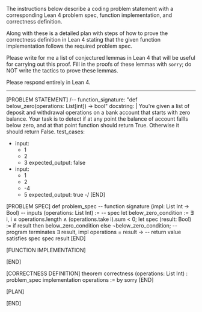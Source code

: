 The instructions below describe a coding problem statement with a corresponding Lean 4 problem spec, function implementation, and correctness definition.

Along with these is a detailed plan with steps of how to prove the correctness definition in Lean 4 stating that the given function implementation follows the required problem spec.

Please write for me a list of conjectured lemmas in Lean 4 that will be useful for carrying out this proof. Fill in the proofs of these lemmas with `sorry`; do NOT write the tactics to prove these lemmas.

Please respond entirely in Lean 4.

--------------------------------------------------

[PROBLEM STATEMENT]
/--
function_signature: "def below_zero(operations: List[int]) -> bool"
docstring: |
    You're given a list of deposit and withdrawal operations on a bank account that starts with
    zero balance. Your task is to detect if at any point the balance of account fallls below zero, and
    at that point function should return True. Otherwise it should return False.
test_cases:
  - input:
      - 1
      - 2
      - 3
    expected_output: false
  - input:
      - 1
      - 2
      - -4
      - 5
    expected_output: true
-/
[END]

[PROBLEM SPEC]
def problem_spec
-- function signature
(impl: List Int → Bool)
-- inputs
(operations: List Int) :=
-- spec
let below_zero_condition := ∃ i, i ≤ operations.length ∧
(operations.take i).sum < 0;
let spec (result: Bool) :=
if result then below_zero_condition else ¬below_zero_condition;
-- program terminates
∃ result, impl operations = result →
-- return value satisfies spec
spec result
[END]

[FUNCTION IMPLEMENTATION]

[END]

[CORRECTNESS DEFINITION]
theorem correctness
(operations: List Int)
: problem_spec implementation operations
:= by
sorry
[END]

[PLAN]

[END]